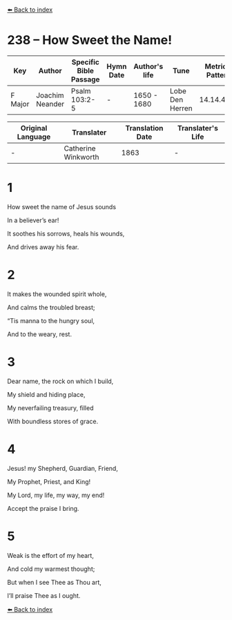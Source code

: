 [⬅️ Back to index](../README.md)

# 238 – How Sweet the Name!

Key | Author   | Specific Bible Passage     |Hymn Date |Author's life |Tune |Metrical Pattern   |Composer/Source                                                                                        
-- | --------- | ---------------------------|----------|--------------|-----|-------------------|-------------   
F Major  | Joachim Neander      | Psalm 103:2-5 | -  | 1650 - 1680 | Lobe Den Herren | 14.14.4.7.8 | Chorale Book for England, 1863 

Original Language | Translater | Translation Date   | Translater's Life     
----------------- | --------- | --------------------|-------------   
\-  | Catherine Winkworth      | 1863 | -  | 1827 - 1878 



# 1

How sweet the name of Jesus sounds

In a believer’s ear!

It soothes his sorrows, heals his wounds,

And drives away his fear.



# 2

It makes the wounded spirit whole,

And calms the troubled breast;

“Tis manna to the hungry soul,

And to the weary, rest.



# 3

Dear name, the rock on which I build,

My shield and hiding place,

My neverfailing treasury, filled

With boundless stores of grace.



# 4

Jesus! my Shepherd, Guardian, Friend,

My Prophet, Priest, and King!

My Lord, my life, my way, my end!

Accept the praise I bring.



# 5

Weak is the effort of my heart,

And cold my warmest thought;

But when I see Thee as Thou art,

I’ll praise Thee as I ought.

[⬅️ Back to index](../README.md)
